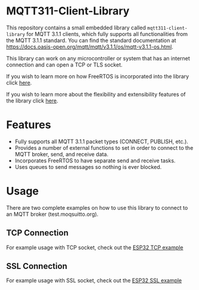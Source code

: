 # MQTT311-Client-Library

This repository contains a small embedded library called `mqtt311-client-library` for MQTT 3.1.1 clients, which fully supports all functionalities from the MQTT 3.1.1 standard. You can find the standard documentation at https://docs.oasis-open.org/mqtt/mqtt/v3.1.1/os/mqtt-v3.1.1-os.html.

This library can work on any microcontroller or system that has an internet connection and can open a TCP or TLS socket.

If you wish to learn more on how FreeRTOS is incorporated into the library click [here](doc/freertos_incorporation.md).

If you wish to learn more about the flexibility and extensibility features of the library click [here](doc/flexibility_and_extensibility.md).

# Features

- Fully supports all MQTT 3.1.1 packet types (CONNECT, PUBLISH, etc.).
- Provides a number of external functions to set in order to connect to the MQTT broker, send, and receive data.
- Incorporates FreeRTOS to have separate send and receive tasks.
- Uses queues to send messages so nothing is ever blocked.

# Usage

There are two complete examples on how to use this library to connect to an MQTT broker (test.moqsuitto.org).

## TCP Connection

For example usage with TCP socket, check out the [ESP32 TCP example](/examples/esp32/tcp/)

## SSL Connection

For example usage with SSL socket, check out the [ESP32 SSL example](/examples/esp32/ssl/)
